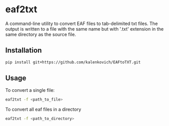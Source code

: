 # eaf2txt

A command-line utility to convert EAF files to tab-delimited txt files.
The output is written to a file with the same name but with '.txt' extension in the same directory as the source file.

## Installation

```sh
pip install git+https://github.com/kalenkovich/EAFtoTXT.git
```

## Usage

To convert a single file:

```sh
eaf2txt -f <path_to_file>
```

To convert all eaf files in a directory

```sh
eaf2txt -f <path_to_directory>
```
